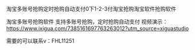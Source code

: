 淘宝多账号抢购定时抢购自动支付0下1-2-3付淘宝抢购淘宝软件抢购软件

淘宝多账号抢购软件 支持多账号抢购，定时抢购自动支付 视频演示：https://www.ixigua.com/7385161697763263012?utm_source=xiguastudio 

需要的可以联系v：FHL11251
